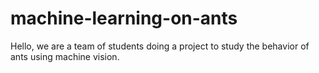 # machine-learning-on-ants
Hello, we are a team of students doing a project to study the behavior of ants using machine vision.
